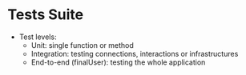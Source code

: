 # Tests Suite

- Test levels:
  - Unit: single function or method
  - Integration: testing connections, interactions or infrastructures
  - End-to-end (finalUser): testing the whole application
